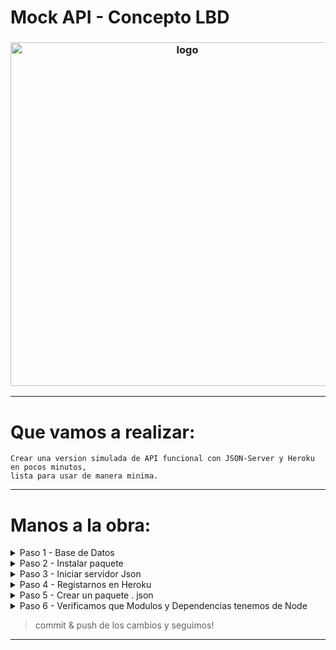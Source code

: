 # Mock API - Concepto LBD

<h3 align="center"><img src="https://i.imgur.com/Ypvo6rs.png" alt="logo" height="550px"></h3>

***

# Que vamos a realizar:

```
Crear una version simulada de API funcional con JSON-Server y Heroku en pocos minutos, 
lista para usar de manera minima.
```

***

# Manos a la obra:

<details>
<summary>Paso 1 - Base de Datos</summary>

```
Crear la base de datos.
```

>  database.json

> Crear el esqueleto:
```json
  {
            "id" : 0,
            "zona": "Centrica",
            "item": "Mochila",
            "caractetistica": "Moto blanca y negra, sin patente, dos ocupantes masculinos",
            "direccion" :[
                {
                    "direccionId" : "0",
                    "numero": "1810",
                    "nombre": "25 de mayo",
                    "codigoPostal": "4000",
                    "provincia": "donde vos quieras"
                }
            ]
        },
```

> Podes usar lo que vos quieras, siempre respetando el formato JSON

</details>


<details>
<summary>Paso 2 - Instalar paquete</summary>

```
Obtener paquete para poder crear la base de datos online
```

>  npm install -g json-server

<p align="center">
  <a href="">
    <img src="https://i.imgur.com/sdRNrvT.png">
  </a>
</p>

</details>


<details>
<summary>Paso 3 - Iniciar servidor Json</summary>

```
Levantar el servidor Json indicando [ database.json ] como origen de datos:
```

>  json-server --watch database.json

<p align="center">
  <a href="">
    <img src="https://i.imgur.com/lfXVL8w.png">
  </a>
</p>

> Y ahi podemos ver que levanta el servidor con los datos de [ database.json ] y nos indica como URL de  visualizacion en :

```
Resources
  http://localhost:3000/incidencias

  Home
  http://localhost:3000
```
<p align="center">
  <a href="">
    <img src="https://i.imgur.com/i4CZ8oZ.png">
  </a>
</p>

</details>

<details>
<summary>Paso 4 - Registarnos en Heroku</summary>

```
Para registrarnos vamos a Heroku, en el caso que ya estemos registrados solamente iniciamos sesion 
y completamos los campos.
```

> heroku.com

> Iniciamos sesion o nos registramos

> Seleccionamos donde dice Create a new app , en mi caso prefiero hacerlo directamente desde la terminal :)

<p align="center">
  <a href="">
    <img src="https://i.imgur.com/24XAR7T.png">
  </a>
</p>


> Antes de continuar, prefiero hacer un commit & push de todo lo que voy haciendo hasta el momento, incluida esta documentacion que estoy haciendo en local.
</details>

<details>
<summary>Paso 5 - Crear un paquete . json</summary>

```
Vamos a usar npm init, como es la primera vez que lo vamos a ejecutar dentro del proyecto 
nos crea el archivo package.json, de invocarlo nuevamente lo que hace al detectar que 
ya esta creado es actualizarlo.
```

> 1) npm init

> 2) nos indica las configuraciones basicas

> 3) siguiente siguiente y listo

> 4) tenemos nuestro package.json creado

``` json
{
  "name": "mockapi",
  "version": "1.0.0",
  "description": "mock api test & heroku",
  "main": "index.js",
  "scripts": {
    "test": "echo \"Error: no test specified\" && exit 1"
  },
  "repository": {
    "type": "git",
    "url": "git+https://github.com/agustinjosew/mockApi.git"
  },
  "author": "Agustin Jose W",
  "license": "ISC",
  "bugs": {
    "url": "https://github.com/agustinjosew/mockApi/issues"
  },
  "homepage": "https://github.com/agustinjosew/mockApi#readme"
}

```
Entonces lo que hacemos en este punto es inicializar el proyecto y crear el archivo package.json

Para mas informacion consulta en [NPM INIT](https://docs.npmjs.com/cli/v7/commands/npm-init) .

</details>

<details>
<summary>Paso 6 - Verificamos que Modulos y Dependencias tenemos de Node</summary>

```
Para esto usamos NPM INSTALL, al no especificar ningun paquete se entiende que se desea 
verificar/instalar todas las dependencias dentro del archivo package.json. 
Esto es habitual, cuando se descargan proyectos o aplicaciones de github por ejemplo, 
ya que las dependencias deben ser instaladas luego de descargar el proyecto 
(por razones de tamaño).
```

> desde la consola ingresamos " npm i "

> nos devuelve el resultado y vemos que  se ha creado un archivo  << package-lock.json >>

> este nuevo archivo es el que SI vamos a tener que enviar al repositorio y nos sirve para indicar las dependencias que tiene nuestro proyecto pero sin necesidad de subir al repositorio las mismas, recordemos que aqui estamos tratando con el tema del tamaño...del repo (?), tambien sirve para que cuando bajemos el contenido tener la posibilidad de elegir versiones previas de las dependencias y optimizar el proceso de instalacion de las mismas evitando tener que resolver de nuevo los metadatos de los paquetes instalados previamente.

> para mas informacion de [PACKAGE-LOCK.JSON](https://docs.npmjs.com/cli/v6/configuring-npm/package-lock-json) .

> volvemos a la consola e instalamos el paquete json-server como una dependencia, hasta ahora lo teniamos solamente en local, pero al hacer este paso agregamos ese requisito al archivo de packages que veniamos creando

> usamos npm i json-server , a continuacion vemos que se crea una nueva carpeta node_modules y dentro de la misma mas carpetas

> en package.json vemos ahora que fue insertado lo siguiente:
``` json
 },
    "dependencies": {
    "json-server": "^0.16.3"
  }
```
> dentro de package.json en la seccion de "scripts" voy a crear una nueva declaracion, necesito algo para invocar que levante el servidor, para eso hacemos lo siguiente, donde dice test al final ponemos una coma y debajo :
``` json
"start": "node servidor.js"
```
> guardamos y creamos el archivo porque lo tenemos declarado pero no creado, en esta parte en especial vemos contenidos especificos de backend, si no estas familiarizado con el tema siempre es bueno ponerse a buscar informacion, la logica de esto es: !) obtener el paquete que acabamos de instalar "json-server", 2) usarlo con "create()" y encapsular todo en la variable servidor, 3) luego con router le indicamos donde esta nuestra base de datos "database.json", 4) y luego usamos middlewares, este concepto a nivel general se indica como una funcion que se puede ejecutar ANTES o DESPUES del manejo de una RUTA, tiene incidencia con el acceso a los objetos de Request-Respondes y next(), pudiendo verificar por ejemplo niveles de acceso ANTES de entrar a la RUTA, manejar errores, validar datos, etc ; por ultimo declaramos un puerto, el 3000, para indicar que puerto vamos a aceptar. 

``` js
const jsonServidor = require('json-server');
const servidor     = jsonServidor.create();
const router       = jsonServidor.router('database.json');
const middlewares  = jsonServidor.defaults();
const puerto       = process.env.PUERTO || 3000;

servidor.use(middlewares);
servidor.use(router);
servidor.listen(puerto);

```
> por ultimo agregamos al .gitignore el renglon node_modules (es el nombre de la carpeta que se creo al usar npm install ) para indicar que no suba los modulos, ya vimos que ocupan mucho espacio y son lentos a veces.

<p align="center">
  <a href="">
    <img src="https://i.imgur.com/W4jCXOB.png">
  </a>
</p>

</details>

> commit & push de los cambios y seguimos!

***


